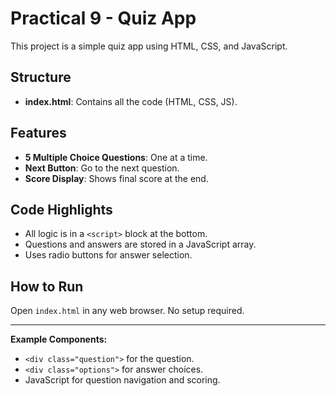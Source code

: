# Practical 9 - Quiz App

This project is a simple quiz app using HTML, CSS, and JavaScript.

## Structure
- **index.html**: Contains all the code (HTML, CSS, JS).

## Features
- **5 Multiple Choice Questions**: One at a time.
- **Next Button**: Go to the next question.
- **Score Display**: Shows final score at the end.

## Code Highlights
- All logic is in a `<script>` block at the bottom.
- Questions and answers are stored in a JavaScript array.
- Uses radio buttons for answer selection.

## How to Run
Open `index.html` in any web browser. No setup required.

---

**Example Components:**
- `<div class="question">` for the question.
- `<div class="options">` for answer choices.
- JavaScript for question navigation and scoring. 
